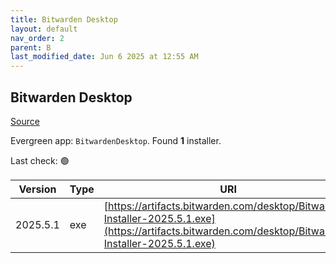 ```yaml
---
title: Bitwarden Desktop
layout: default
nav_order: 2
parent: B
last_modified_date: Jun 6 2025 at 12:55 AM
---
```


## Bitwarden Desktop

[Source](https://bitwarden.com/)

Evergreen app: `BitwardenDesktop`. Found **1** installer.

Last check: 🟢

| Version  | Type | URI                                                                                                                                                  |
| -------- | ---- | ---------------------------------------------------------------------------------------------------------------------------------------------------- |
| 2025.5.1 | exe  | [https://artifacts.bitwarden.com/desktop/Bitwarden-Installer-2025.5.1.exe](https://artifacts.bitwarden.com/desktop/Bitwarden-Installer-2025.5.1.exe) |
